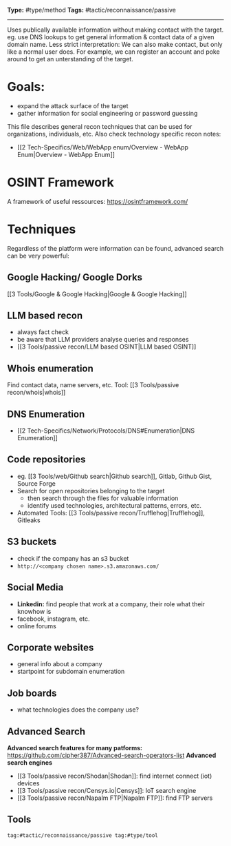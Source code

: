 **Type:** #type/method
**Tags:**  #tactic/reconnaissance/passive

---
Uses publically available information without making contact with the target. eg. use DNS lookups to get general information & contact data of a given domain name.
Less strict interpretation: We can also make contact, but only like a normal user does. For example, we can register an account and poke around to get an unterstanding of the target.
# Goals:
- expand the attack surface of the target
- gather information for social engineering or password guessing

This file describes general recon techniques that can be used for organizations, individuals, etc. Also check technology specific recon notes:
- [[2 Tech-Specifics/Web/WebApp enum/Overview - WebApp Enum|Overview - WebApp Enum]]
# OSINT Framework
A framework of useful ressources: https://osintframework.com/
# Techniques
Regardless of the platform were information can be found, advanced search can be very powerful:
## Google Hacking/ Google Dorks
[[3 Tools/Google & Google Hacking|Google & Google Hacking]]
## LLM based recon
- always fact check
- be aware that LLM providers analyse queries and responses
- [[3 Tools/passive recon/LLM based OSINT|LLM based OSINT]]
## Whois enumeration
Find contact data, name servers, etc.
Tool: [[3 Tools/passive recon/whois|whois]]
## DNS Enumeration
- [[2 Tech-Specifics/Network/Protocols/DNS#Enumeration|DNS Enumeration]]
## Code repositories
- eg. [[3 Tools/web/Github search|Github search]], Gitlab, Github Gist, Source Forge
- Search for open repositories belonging to the target
	- then search through the files for valuable information
	- identify used technologies, architectural patterns, errors, etc.
- Automated Tools: [[3 Tools/passive recon/Trufflehog|Trufflehog]], Gitleaks
## S3 buckets
- check if the company has an s3 bucket
- `http://<company chosen name>.s3.amazonaws.com/`
## Social Media
- **Linkedin:** find people that work at a company, their role what their knowhow is 
- facebook, instagram, etc.
- online forums
## Corporate websites
- general info about a company
- startpoint for subdomain enumeration
## Job boards
- what technologies does the company use?
## Advanced Search
**Advanced search features for many patforms:** https://github.com/cipher387/Advanced-search-operators-list
**Advanced search engines**
- [[3 Tools/passive recon/Shodan|Shodan]]: find internet connect (iot) devices
- [[3 Tools/passive recon/Censys.io|Censys]]: IoT search engine
- [[3 Tools/passive recon/Napalm FTP|Napalm FTP]]: find FTP servers

## Tools
```query
tag:#tactic/reconnaissance/passive tag:#type/tool 
```




